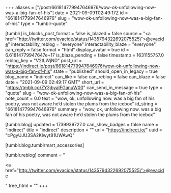 +++
aliases = ["/post/661814779947646976/wow-ok-unfollowing-now-was-a-big-fan-of-his"]
date = 2021-09-09T02:49:17Z
id = "661814779947646976"
slug = "wow-ok-unfollowing-now-was-a-big-fan-of-his"
type = "tumblr-quote"

[tumblr]
is_blocks_post_format = false
is_blazed = false
source = "<a href=\"http://twitter.com/evacide/status/1435794322692075525\">@evacide</a>"
interactability_reblog = "everyone"
interactability_blaze = "everyone"
can_reply = false
format = "html"
display_avatar = true
id = 6.61814779947647e+17
is_blaze_pending = false
timestamp = 1631155757.0
reblog_key = "V2tLWjND"
post_url = "https://indirect.io/post/661814779947646976/wow-ok-unfollowing-now-was-a-big-fan-of-his"
state = "published"
should_open_in_legacy = true
blog_name = "indirect"
can_like = false
can_reblog = false
can_blaze = false
date = "2021-09-09 02:49:17 GMT"
short_url = "https://tmblr.co/ZY3jbyalFGanuW00"
can_send_in_message = true
type = "quote"
slug = "wow-ok-unfollowing-now-was-a-big-fan-of-his"
note_count = 0.0
text = "wow, ok, unfollowing now. was a big fan of his poetry, was not aware he&rsquo;d stolen the plums from the icebox"
id_string = "661814779947646976"
summary = "wow, ok, unfollowing now. was a big fan of his poetry, was not aware he’d stolen the plums from the icebox"

[tumblr.blog]
updated = 1739939727.0
can_show_badges = false
name = "indirect"
title = "indirect"
description = ""
url = "https://indirect.io/"
uuid = "t:PgyUJU3SA2Klwyt81UWAwQ"

[tumblr.blog.tumblrmart_accessories]

[tumblr.reblog]
comment = "<p><a href=\"http://twitter.com/evacide/status/1435794322692075525\">@evacide</a></p>"
tree_html = ""
+++
